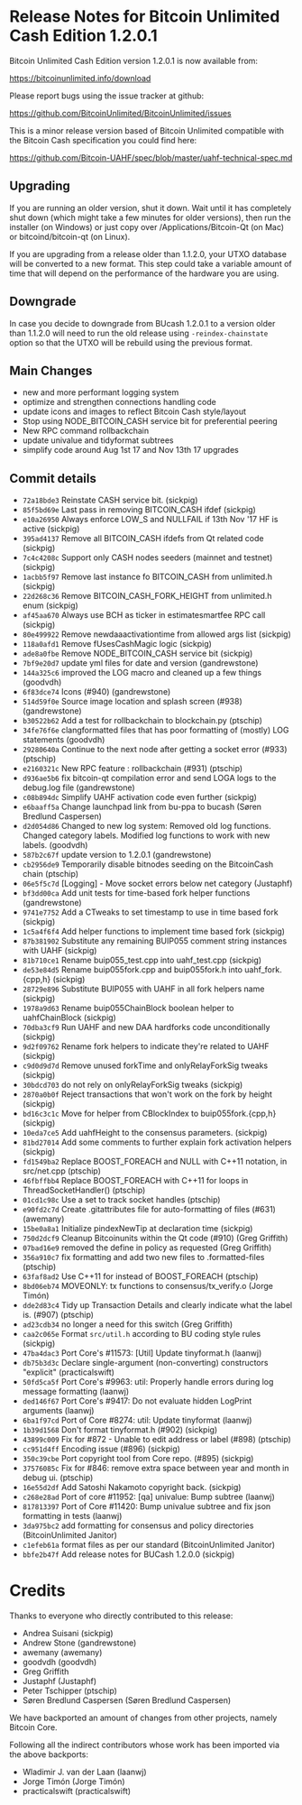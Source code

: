 Release Notes for Bitcoin Unlimited Cash Edition 1.2.0.1
=========================================================

Bitcoin Unlimited Cash Edition version 1.2.0.1 is now available from:

  <https://bitcoinunlimited.info/download>

Please report bugs using the issue tracker at github:

  <https://github.com/BitcoinUnlimited/BitcoinUnlimited/issues>

This is a minor release version based of Bitcoin Unlimited compatible
with the Bitcoin Cash specification you could find here:

https://github.com/Bitcoin-UAHF/spec/blob/master/uahf-technical-spec.md


Upgrading
---------

If you are running an older version, shut it down. Wait until it has completely
shut down (which might take a few minutes for older versions), then run the
installer (on Windows) or just copy over /Applications/Bitcoin-Qt (on Mac) or
bitcoind/bitcoin-qt (on Linux).

If you are upgrading from a release older than 1.1.2.0, your UTXO database will be converted
to a new format. This step could take a variable amount of time that will depend
on the performance of the hardware you are using.

Downgrade
---------

In case you decide to downgrade from BUcash 1.2.0.1 to a version older than 1.1.2.0
will need to run the old release using `-reindex-chainstate` option so that the
UTXO will be rebuild using the previous format.

Main Changes
------------

- new and more performant logging system
- optimize and strengthen connections handling code
- update icons and images to reflect Bitcoin Cash style/layout
- Stop using NODE_BITCOIN_CASH service bit for preferential peering
- New RPC command rollbackchain
- update univalue and tidyformat subtrees
- simplify code around Aug 1st 17 and Nov 13th 17 upgrades

Commit details
--------------

- `72a18bde3` Reinstate CASH service bit. (sickpig)
- `85f5bd69e` Last pass in removing BITCOIN_CASH ifdef (sickpig)
- `e10a26950` Always enforce LOW_S and NULLFAIL if 13th Nov '17 HF is active (sickpig)
- `395ad4137` Remove all BITCOIN_CASH ifdefs from Qt related code (sickpig)
- `7c4c4208c` Support only CASH nodes seeders (mainnet and testnet) (sickpig)
- `1acbb5f97` Remove last instance fo BITCOIN_CASH from unlimited.h (sickpig)
- `22d268c36` Remove BITCOIN_CASH_FORK_HEIGHT from unlimited.h enum (sickpig)
- `af45aa670` Always use BCH as ticker in estimatesmartfee RPC call (sickpig)
- `80e499922` Remove newdaaactivationtime from allowed args list (sickpig)
- `118a0afd1` Remove fUsesCashMagic logic (sickpig)
- `ade8a0fbe` Remove NODE_BITCOIN_CASH service bit (sickpig)
- `7bf9e20d7` update yml files for date and version (gandrewstone)
- `144a325c6` improved the LOG macro and cleaned up a few things (goodvdh)
- `6f83dce74` Icons (#940) (gandrewstone)
- `514d59f0e` Source image location and splash screen (#938) (gandrewstone)
- `b30522b62` Add a test for rollbackchain to blockchain.py (ptschip)
- `34fe76f6e` clangformatted files that has poor formatting of (mostly) LOG statements (goodvdh)
- `29280640a` Continue to the next node after getting a socket error (#933) (ptschip)
- `e2160321c` New RPC feature : rollbackchain (#931) (ptschip)
- `d936ae5b6` fix bitcoin-qt compilation error and send LOGA logs to the debug.log file (gandrewstone)
- `c08b894dc` Simplify UAHF activation code even further (sickpig)
- `e6baaff5a` Change launchpad link from bu-ppa to bucash (Søren Bredlund Caspersen)
- `d2d054d86` Changed to new log system: Removed old log functions. Changed category labels. Modified log functions to work with new labels. (goodvdh)
- `587b2c67f` update version to 1.2.0.1 (gandrewstone)
- `cb2956de9` Temporarily disable bitnodes seeding on the BitcoinCash chain (ptschip)
- `06e5f5c7d` [Logging] - Move socket errors below net category (Justaphf)
- `bf3dd00ca` Add unit tests for time-based fork helper functions (gandrewstone)
- `9741e7752` Add a CTweaks to set timestamp to use in time based fork (sickpig)
- `1c5a4f6f4` Add helper functions to implement time based fork (sickpig)
- `87b381902` Substitute any remaining BUIP055 comment string instances with UAHF (sickpig)
- `81b710ce1` Rename buip055_test.cpp into uahf_test.cpp (sickpig)
- `de53e84d5` Rename buip055fork.cpp and buip055fork.h into uahf_fork.{cpp,h} (sickpig)
- `28729e896` Substitute BUIP055 with UAHF in all fork helpers name (sickpig)
- `1978a9d63` Rename buip055ChainBlock boolean helper to uahfChainBlock (sickpig)
- `70dba3cf9` Run UAHF and new DAA hardforks code unconditionally (sickpig)
- `9d2f09762` Rename fork helpers to indicate they're related to UAHF (sickpig)
- `c9d0d9d7d` Remove unused forkTime and onlyRelayForkSig tweaks (sickpig)
- `30bdcd703` do not rely on onlyRelayForkSig tweaks (sickpig)
- `2870a0b0f` Reject transactions that won't work on the fork by height (sickpig)
- `bd16c3c1c` Move for helper from CBlockIndex to buip055fork.{cpp,h} (sickpig)
- `10eda7ce5` Add uahfHeight to the consensus parameters. (sickpig)
- `81bd27014` Add some comments to further explain fork activation helpers (sickpig)
- `fd1549ba2` Replace BOOST_FOREACH and NULL with C++11 notation, in src/net.cpp (ptschip)
- `46fbffbb4` Replace BOOST_FOREACH with C++11 for loops in ThreadSocketHandler() (ptschip)
- `01cd1c98c` Use a set to track socket handles (ptschip)
- `e90fd2c7d` Create .gitattributes file for auto-formatting of files (#631) (awemany)
- `15be0a8a1` Initialize pindexNewTip at declaration time (sickpig)
- `750d2dcf9` Cleanup Bitcoinunits within the Qt code (#910) (Greg Griffith)
- `07bad16e9` removed the define in policy as requested (Greg Griffith)
- `356a910c7` fix formatting and add two new files to .formatted-files (ptschip)
- `63faf8ad2` Use C++11 for instead of BOOST_FOREACH (ptschip)
- `8bd06eb74` MOVEONLY: tx functions to consensus/tx_verify.o (Jorge Timón)
- `dde2d83c4` Tidy up Transaction Details and clearly indicate what the label is. (#907) (ptschip)
- `ad23cdb34` no longer a need for this switch (Greg Griffith)
- `caa2c065e` Format `src/util.h` according to BU coding style rules (sickpig)
- `47ba4dac3` Port Core's #11573: [Util] Update tinyformat.h (laanwj)
- `db75b3d3c` Declare single-argument (non-converting) constructors "explicit" (practicalswift)
- `50fd5ca5f` Port Core's #9963: util: Properly handle errors during log message formatting (laanwj)
- `ded146f67` Port Core's #9417: Do not evaluate hidden LogPrint arguments (laanwj)
- `6ba1f97cd` Port of Core #8274: util: Update tinyformat (laanwj)
- `1b39d1568` Don't format tinyformat.h (#902) (sickpig)
- `43899c009` Fix for #872 - Unable to edit address or label (#898) (ptschip)
- `cc951d4ff` Encoding issue (#896) (sickpig)
- `350c39cbe` Port copyright tool from Core repo. (#895) (sickpig)
- `37576085c` Fix for #846: remove extra space between year and month in debug ui. (ptschip)
- `16e55d2df` Add Satoshi Nakamoto copyright back. (sickpig)
- `c268e28ad` Port of core #11952: [qa] univalue: Bump subtree (laanwj)
- `817813397` Port of Core #11420: Bump univalue subtree and fix json formatting in tests (laanwj)
- `3da975bc2` add formatting for consensus and policy directories (BitcoinUnlimited Janitor)
- `c1efeb61a` format files as per our standard (BitcoinUnlimited Janitor)
- `bbfe2b47f` Add release notes for BUCash 1.2.0.0 (sickpig)

Credits
=======

Thanks to everyone who directly contributed to this release:

- Andrea Suisani (sickpig)
- Andrew Stone (gandrewstone)
- awemany (awemany)
- goodvdh (goodvdh)
- Greg Griffith
- Justaphf (Justaphf)
- Peter Tschipper (ptschip)
- Søren Bredlund Caspersen (Søren Bredlund Caspersen)

We have backported an amount of changes from other projects, namely Bitcoin Core.

Following all the indirect contributors whose work has been imported via the above backports:

- Wladimir J. van der Laan (laanwj)
- Jorge Timón (Jorge Timón)
- practicalswift (practicalswift)
